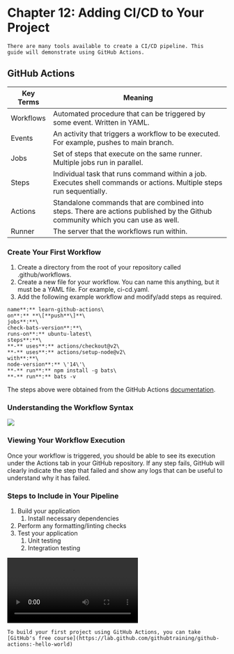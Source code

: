 # Chapter 12: Adding CI/CD to Your Project

```{note}
There are many tools available to create a CI/CD pipeline. This
guide will demonstrate using GitHub Actions.
```

## GitHub Actions

| Key Terms | Meaning                                                                                                                          |
|-----------|----------------------------------------------------------------------------------------------------------------------------------|
| Workflows | Automated procedure that can be triggered by some event. Written in YAML.                                                        |
| Events    | An activity that triggers a workflow to be executed. For example, pushes to main branch.                                         |
| Jobs      | Set of steps that execute on the same runner. Multiple jobs run in parallel.                                                     |
| Steps     | Individual task that runs command within a job. Executes shell commands or actions. Multiple steps run sequentially.             |
| Actions   | Standalone commands that are combined into steps. There are actions published by the Github community which you can use as well. | 
| Runner    | The server that the workflows run within.                                                                                        |

### Create Your First Workflow

1. Create a directory from the root of your repository called
    .github/workflows.
2. Create a new file for your workflow. You can name this anything, but
    it must be a YAML file. For example, ci-cd.yaml.
3. Add the following example workflow and modify/add steps as required.

```
name**:** learn-github-actions\
on**:** **\[**push**\]**\
jobs**:**\
check-bats-version**:**\
runs-on**:** ubuntu-latest\
steps**:**\
**-** uses**:** actions/checkout@v2\
**-** uses**:** actions/setup-node@v2\
with**:**\
node-version**:** \'14\'\
**-** run**:** npm install -g bats\
**-** run**:** bats -v
```

The steps above were obtained from the GitHub Actions
[documentation](https://docs.github.com/en/actions/learn-github-actions/understanding-github-actions#create-an-example-workflow).

### Understanding the Workflow Syntax

![](resources/workflow.png)

### Viewing Your Workflow Execution

Once your workflow is triggered, you should be able to see its execution
under the Actions tab in your GitHub repository. If any step fails,
GitHub will clearly indicate the step that failed and show any logs that
can be useful to understand why it has failed.

### Steps to Include in Your Pipeline

1. Build your application
    1.  Install necessary dependencies
2. Perform any formatting/linting checks
3. Test your application
    1.  Unit testing
    2.  Integration testing


<video src="https://www.youtube.com/watch?v=5MJRtldPOEI"></video>

```{admonition} Extra Resources
To build your first project using GitHub Actions, you can take 
[GitHub's free course](https://lab.github.com/githubtraining/github-actions:-hello-world)


```